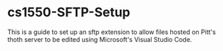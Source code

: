 # cs1550-SFTP-Setup
This is a guide to set up an sftp extension to allow files hosted on Pitt's thoth server to be edited using Microsoft's Visual Studio Code.
